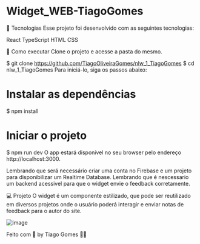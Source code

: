 # Widget_WEB-TiagoGomes

🧪 Tecnologias
Esse projeto foi desenvolvido com as seguintes tecnologias:

React
TypeScript
HTML
CSS

🚀 Como executar
Clone o projeto e acesse a pasta do mesmo.

$ git clone https://github.com/TiagoOliveiraGomes/nlw_1_TiagoGomes
$ cd nlw_1_TiagoGomes
Para iniciá-lo, siga os passos abaixo:

# Instalar as dependências
$ npm install

# Iniciar o projeto
$ npm run dev
O app estará disponível no seu browser pelo endereço http://localhost:3000.

Lembrando que será necessário criar uma conta no Firebase e um projeto para disponibilizar um Realtime Database.
Lembrando que é nescessario um backend acessivel para que o widget envie o feedback corretamente.

💻 Projeto
O widget é um componente estilizado, que pode ser reutilizado em diversos projetos onde o usuário poderá interagir e enviar notas de feedback para o autor do site.

![image](https://user-images.githubusercontent.com/70171892/167913413-a81ba7c1-7a81-425f-aba5-6cb58540cdf5.png)

Feito com 💜 by Tiago Gomes 👋🏻 
